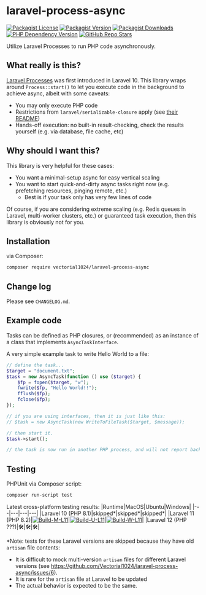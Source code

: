 # laravel-process-async
[![Packagist License][packagist-license-image]][packagist-url]
[![Packagist Version][packagist-version-image]][packagist-url]
[![Packagist Downloads][packagist-downloads-image]][packagist-stats-url]
[![PHP Dependency Version][php-version-image]][packagist-url]
[![GitHub Repo Stars][github-stars-image]][github-repo-url]

Utilize Laravel Processes to run PHP code asynchronously.

## What really is this?
[Laravel Processes](https://laravel.com/docs/10.x/processes) was first introduced in Laravel 10. This library wraps around `Process::start()` to let you execute code in the background to achieve async, albeit with some caveats:
- You may only execute PHP code
- Restrictions from `laravel/serializable-closure` apply (see [their README](https://github.com/laravel/serializable-closure))
- Hands-off execution: no built-in result-checking, check the results yourself (e.g. via database, file cache, etc)

## Why should I want this?
This library is very helpful for these cases:
- You want a minimal-setup async for easy vertical scaling
- You want to start quick-and-dirty async tasks right now (e.g. prefetching resources, pinging remote, etc.)
  - Best is if your task only has very few lines of code

Of course, if you are considering extreme scaling (e.g. Redis queues in Laravel, multi-worker clusters, etc.) or guaranteed task execution, then this library is obviously not for you.

## Installation
via Composer:

```sh
composer require vectorial1024/laravel-process-async
```

## Change log
Please see `CHANGELOG.md`.

## Example code
Tasks can be defined as PHP closures, or (recommended) as an instance of a class that implements `AsyncTaskInterface`.

A very simple example task to write Hello World to a file:

```php
// define the task...
$target = "document.txt";
$task = new AsyncTask(function () use ($target) {
    $fp = fopen($target, "w");
    fwrite($fp, "Hello World!!");
    fflush($fp);
    fclose($fp);
});

// if you are using interfaces, then it is just like this:
// $task = new AsyncTask(new WriteToFileTask($target, $message));

// then start it.
$task->start();

// the task is now run in another PHP process, and will not report back to this PHP process.
```

## Testing
PHPUnit via Composer script:
```sh
composer run-script test
```

<!---
We also include MacOS on top of Ubuntu so that the devs (usually using Mac) can see for themselves it also works.
--->

Latest cross-platform testing results:
|Runtime|MacOS|Ubuntu|Windows|
|---|---|---|---|
|Laravel 10 (PHP 8.1)|skipped*|skipped*|skipped*|
|Laravel 11 (PHP 8.2)|[![Build-M-L11][build-m-l11-image]][build-m-l11-url]|[![Build-U-L11][build-u-l11-image]][build-u-l11-url]|[![Build-W-L11][build-w-l11-image]][build-w-l11-url]|
|Laravel 12 (PHP ???)|🛠️|🛠️|🛠️|

\*Note: tests for these Laravel versions are skipped because they have old `artisan` file contents:
- It is difficult to mock multi-version `artisan` files for different Laravel versions (see https://github.com/Vectorial1024/laravel-process-async/issues/6).
- It is rare for the `artisan` file at Laravel to be updated
- The actual behavior is expected to be the same.

[packagist-url]: https://packagist.org/packages/vectorial1024/laravel-process-async
[packagist-stats-url]: https://packagist.org/packages/vectorial1024/laravel-process-async/stats
[github-repo-url]: https://github.com/Vectorial1024/laravel-process-async

[build-m-l11-url]: https://github.com/Vectorial1024/laravel-process-async/actions/workflows/macos_l11.yml
[build-m-l11-image]: https://img.shields.io/github/actions/workflow/status/Vectorial1024/laravel-process-async/macos_l11.yml?style=plastic

[build-u-l11-url]: https://github.com/Vectorial1024/laravel-process-async/actions/workflows/ubuntu_l11.yml
[build-u-l11-image]: https://img.shields.io/github/actions/workflow/status/Vectorial1024/laravel-process-async/ubuntu_l11.yml?style=plastic

[build-w-l11-url]: https://github.com/Vectorial1024/laravel-process-async/actions/workflows/windows_l11.yml
[build-w-l11-image]: https://img.shields.io/github/actions/workflow/status/Vectorial1024/laravel-process-async/windows_l11.yml?style=plastic

[packagist-license-image]: https://img.shields.io/packagist/l/vectorial1024/laravel-process-async?style=plastic
[packagist-version-image]: https://img.shields.io/packagist/v/vectorial1024/laravel-process-async?style=plastic
[packagist-downloads-image]: https://img.shields.io/packagist/dm/vectorial1024/laravel-process-async?style=plastic
[php-version-image]: https://img.shields.io/packagist/dependency-v/vectorial1024/laravel-process-async/php?style=plastic&label=PHP
[github-stars-image]: https://img.shields.io/github/stars/vectorial1024/laravel-process-async
